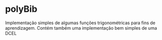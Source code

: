 # polyBib
Implementação simples de algumas funções trigonométricas para fins de aprendizagem.
Contém também uma implementação bem simples de uma DCEL
